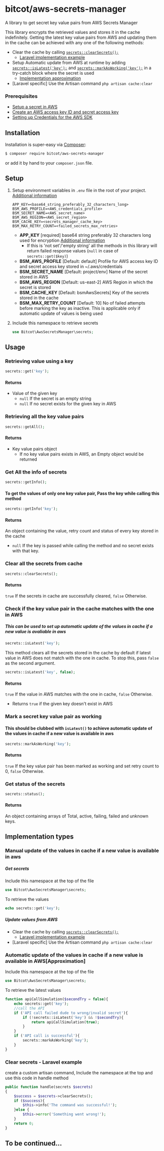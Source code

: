 # bitcot/aws-secrets-manager

A library to get secret key value pairs from AWS Secrets Manager

This library encrypts the retrieved values and stores it in the cache indefinitely. Getting the latest key value pairs from AWS and updating them in the cache can be achieved with any one of the following methods:

- Clear the cache by calling [```secrets::clearSecrets();```](#clear-all-the-secrets-from-cache)
    - [Laravel implementation example](#clear-secrets-laravel)
- Setup Automatic update from AWS at runtime by adding [```secrets::isLatest('key');```](#check-if-the-key-value-pair-in-the-cache-matches-with-the-one-in-aws) and [```secrets::markAsWorking('key');```](#mark-a-secret-key-value-pair-as-working) in a try-catch block where the secret is used
    - [Implementation approximation](#implementation-approximation)
- [Laravel specific] Use the Artisan command ```php artisan cache:clear```

### Prerequisites

- [Setup a secret in AWS](https://docs.aws.amazon.com/secretsmanager/latest/userguide/manage_create-basic-secret.html)
- [Create an AWS access key ID and secret access key](https://aws.amazon.com/premiumsupport/knowledge-center/create-access-key/)
- [Setting up Credentials for the AWS SDK ](https://docs.aws.amazon.com/sdk-for-php/v3/developer-guide/guide_credentials.html)

## Installation

Installation is super-easy via [Composer](https://getcomposer.org/):

```bash
$ composer require bitcot/aws-secrets-manager
```

or add it by hand to your ```composer.json``` file.

## Setup

1.  Setup environment variables in ```.env``` file in the root of your
    project. [Additional information](https://github.com/vlucas/phpdotenv)

    ```dotenv
    APP_KEY=<base64_string_preferably_32_characters_long>
    BSM_AWS_PROFILE=<AWS_credentials_profile>
    BSM_SECRET_NAME=<AWS_secret_name>
    BSM_AWS_REGION=<AWS_secret_region>
    BSM_CACHE_KEY=<secrets_manager_cache_key>
    BSM_MAX_RETRY_COUNT=<failed_secrets_max_retries>
    ```
    - **APP_KEY** [required] base64 string preferably 32 characters long used for encryption [Additional information](https://laravel.com/docs/8.x/encryption#configuration)
      - If this is 'not set'/'empty string' all the methods in this library will return failed response values (```null``` in case of ```secrets::get($key)```)
    - **BSM_AWS_PROFILE** [Default: default] Profile for AWS access key ID and secret access key stored in ~/.aws/credentials
    - **BSM_SECRET_NAME** [Default: project/env] Name of the secret stored in AWS
    - **BSM_AWS_REGION** [Default: us-east-2] AWS Region in which the secret is stored
    - **BSM_CACHE_KEY** [Default: bsmAwsSecrets] Key of the secrets stored in the cache
    - **BSM_MAX_RETRY_COUNT** [Default: 10] No of failed attempts before marking the key as inactive. This is applicable only if automatic update of values is being used

2.  Include this namespace to retrieve secrets
    ```php
    use Bitcot\AwsSecretsManager\secrets;
    ```

## Usage

### Retrieving value using a key

```php
secrets::get('key');
```

#### Returns

- Value of the given key
    - ```null``` If the secret is an empty string
    - ```null``` If no secret exists for the given key in AWS

### Retrieving all the key value pairs

```php
secrets::getAll();
```

#### Returns

- Key value pairs object
    - If no key value pairs exists in AWS, an Empty object would be returned

### Get All the info of secrets

```php
secrets::getInfo();
```

#### To get the values of only one key value pair, Pass the key while calling this method

```php
secrets::getInfo('key');
```

#### Returns

An object containing the value, retry count and status of every key stored in the cache

- ```null``` If the key is passed while calling the method and no secret exists with that key.

### Clear all the secrets from cache

```php
secrets::clearSecrets();
```

#### Returns

```true``` If the secrets in cache are successfully cleared, ```false``` Otherwise.

### Check if the key value pair in the cache matches with the one in AWS

##### This can be used to set up automatic update of the values in cache if a new value is avaliable in aws

```php
secrets::isLatest('key');
```

This method clears all the secrets stored in the cache by default if latest value in AWS does not match with the one in cache.
To stop this, pass ```false``` as the second argument.

```php
secrets::isLatest('key', false);
```

#### Returns

```true``` If the value in AWS matches with the one in cache, ```false``` Otherwise.

- Returns ```true``` if the given key doesn't exist in AWS

### Mark a secret key value pair as working

#### This should be clubbed with ```isLatest()``` to achieve automatic update of the values in cache if a new value is available in aws

```php
secrets::markAsWorking('key');
```

#### Returns

```true``` If the key value pair has been marked as working and set retry count to 0, ```false``` Otherwise.

### Get status of the secrets

```php
secrets::status();
```

#### Returns

An object containing arrays of Total, active, failing, failed and unknown keys.

## Implementation types

### Manual update of the values in cache if a new value is available in aws
##### Get secrets
Include this namespace at the top of the file
```php
use Bitcot\AwsSecretsManager\secrets;
```
To retrieve the values
```php
echo secrets::get('key');
```
##### Update values from AWS
- Clear the cache by calling [```secrets::clearSecrets();```](#clear-all-the-secrets-from-cache)
    - [Laravel implementation example](#clear-secrets-laravel)
- [Laravel specific] Use the Artisan command ```php artisan cache:clear```

### <a name="implementation-approximation"></a> Automatic update of the values in cache if a new value is available in AWS[Approximation]

Include this namespace at the top of the file
```php
use Bitcot\AwsSecretsManager\secrets;
```
To retrieve the latest values
```php
function apiCallSimulation($secondTry = false){
    echo secrets::get('key');
    //call the API
    if ('API call failed dude to wrong/invalid secret'){
        if (!secrets::isLatest('key') && !$secondTry){
            return apiCallSimulation(true);
        }
    }
    if ('API call is successful'){
        secrets::markAsWorking('key');
    }
}
```

### <a name="clear-secrets-laravel"></a>Clear secrets - Laravel example
create a custom artisan command, Include the namespace at the top and use this code in handle method
```php
public function handle(secrets $secrets)
{
    $success = $secrets->clearSecrets();
    if ($success){
        $this->info('The command was successful!');
    }else {
        $this->error('Something went wrong!');
    }
    return 0;
}
```


## To be continued...
